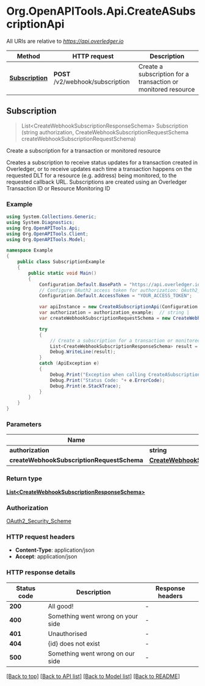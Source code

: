 # Org.OpenAPITools.Api.CreateASubscriptionApi

All URIs are relative to *https://api.overledger.io*

Method | HTTP request | Description
------------- | ------------- | -------------
[**Subscription**](CreateASubscriptionApi.md#subscription) | **POST** /v2/webhook/subscription | Create a subscription for a transaction or monitored resource 



## Subscription

> List&lt;CreateWebhookSubscriptionResponseSchema&gt; Subscription (string authorization, CreateWebhookSubscriptionRequestSchema createWebhookSubscriptionRequestSchema)

Create a subscription for a transaction or monitored resource 

Creates a subscription to receive status updates for a transaction created in Overledger, or to receive updates each time a transaction happens on the requested DLT for a resource (e.g. address) being monitored, to the requested callback URL.  Subscriptions are created using an Overledger Transaction ID or Resource Monitoring ID

### Example

```csharp
using System.Collections.Generic;
using System.Diagnostics;
using Org.OpenAPITools.Api;
using Org.OpenAPITools.Client;
using Org.OpenAPITools.Model;

namespace Example
{
    public class SubscriptionExample
    {
        public static void Main()
        {
            Configuration.Default.BasePath = "https://api.overledger.io";
            // Configure OAuth2 access token for authorization: OAuth2_Security_Scheme
            Configuration.Default.AccessToken = "YOUR_ACCESS_TOKEN";

            var apiInstance = new CreateASubscriptionApi(Configuration.Default);
            var authorization = authorization_example;  // string | 
            var createWebhookSubscriptionRequestSchema = new CreateWebhookSubscriptionRequestSchema(); // CreateWebhookSubscriptionRequestSchema | 

            try
            {
                // Create a subscription for a transaction or monitored resource 
                List<CreateWebhookSubscriptionResponseSchema> result = apiInstance.Subscription(authorization, createWebhookSubscriptionRequestSchema);
                Debug.WriteLine(result);
            }
            catch (ApiException e)
            {
                Debug.Print("Exception when calling CreateASubscriptionApi.Subscription: " + e.Message );
                Debug.Print("Status Code: "+ e.ErrorCode);
                Debug.Print(e.StackTrace);
            }
        }
    }
}
```

### Parameters


Name | Type | Description  | Notes
------------- | ------------- | ------------- | -------------
 **authorization** | **string**|  | 
 **createWebhookSubscriptionRequestSchema** | [**CreateWebhookSubscriptionRequestSchema**](CreateWebhookSubscriptionRequestSchema.md)|  | 

### Return type

[**List&lt;CreateWebhookSubscriptionResponseSchema&gt;**](CreateWebhookSubscriptionResponseSchema.md)

### Authorization

[OAuth2_Security_Scheme](../README.md#OAuth2_Security_Scheme)

### HTTP request headers

- **Content-Type**: application/json
- **Accept**: application/json


### HTTP response details
| Status code | Description | Response headers |
|-------------|-------------|------------------|
| **200** | All good! |  -  |
| **400** | Something went wrong on your side |  -  |
| **401** | Unauthorised |  -  |
| **404** | {id} does not exist |  -  |
| **500** | Something went wrong on our side |  -  |

[[Back to top]](#)
[[Back to API list]](../README.md#documentation-for-api-endpoints)
[[Back to Model list]](../README.md#documentation-for-models)
[[Back to README]](../README.md)

